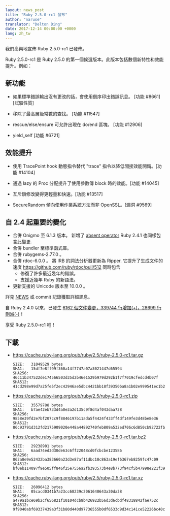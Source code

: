 ```yaml
---
layout: news_post
title: "Ruby 2.5.0-rc1 發布"
author: "naruse"
translator: "Delton Ding"
date: 2017-12-14 00:00:00 +0000
lang: zh_tw
---
```


我們高興地宣佈 Ruby 2.5.0-rc1 已發佈。

Ruby 2.5.0-rc1 是 Ruby 2.5.0 的第一個候選版本。此版本包括數個新特性和效能提升。例如：

## 新功能

* 如果標準錯誤輸出沒有更改的話，會使用倒序印出錯誤訊息。
  [功能 #8661] [試驗性質]

* 移除了最高層級常數的查找。  [功能 #11547]

* rescue/else/ensure 可允許出現在 do/end 區塊。  [功能 #12906]

* yield\_self [功能 #6721]

## 效能提升

* 使用 TracePoint hook 動態指令替代 "trace" 指令以降低間接效能開銷。[功能 #14104]

* 通過 lazy 的 Proc 分配提升了使用參數傳 block 時的效能。[功能 #14045]

* 互斥鎖修改變得更輕量和快速。[功能 #13517]

* SecureRandom 傾向使用作業系統方法而非 OpenSSL。[漏洞 #9569]

## 自 2.4 起重要的變化

* 合併 Onigmo 至 6.1.3 版本。
  新增了 [absent operator](https://github.com/k-takata/Onigmo/issues/87)
  Ruby 2.4.1 也同樣包含此變更.
* 合併 bundler 至標準函式庫。
* 合併 rubygems-2.77.0 。
* 合併 rdoc-6.0.0 。
  將 IRB 的詞法分析器更新為 Ripper.
  它提升了生成文件的速度
  https://github.com/ruby/rdoc/pull/512
  同時包含
  * 修復了許多最近幾年的錯誤。
  * 支援近幾年 Ruby 的新語法。
* 更新支援的 Unicode 版本至 10.0.0 。

詳見 [NEWS](https://github.com/ruby/ruby/blob/v2_5_0_rc1/NEWS) 或 commit 記錄獲取詳細訊息。

自 Ruby 2.4.0 以來，已發生 [6162 個文件變更，339744 行增加(+)，28699 行刪減(-)](https://github.com/ruby/ruby/compare/v2_4_0...v2_5_0_rc1)！

享受 Ruby 2.5.0-rc1 吧！

## 下載

* <https://cache.ruby-lang.org/pub/ruby/2.5/ruby-2.5.0-rc1.tar.gz>

      SIZE:   31049529 bytes
      SHA1:   15df7e8ff99f360a14f7747a07a3021447d65594
      SHA256: 46c11b347522de174566503d35d2b46e1529b979d292b1f7f7019cfedcd4b07f
      SHA512: 41cd298e99d7a25fe5f2ec42946ae5dbc4421bb18f39350ba8a1b02e999541ec1b21b5f6ce0489b3a159f47e37d409178ba7c21c00e177b0fdb410ca6e9d6142

* <https://cache.ruby-lang.org/pub/ruby/2.5/ruby-2.5.0-rc1.zip>

      SIZE:   35579788 bytes
      SHA1:   b7ae42eb733d4a0e3a2d135c9f8d4af043daa728
      SHA256: 9858e39fd2e7bf207cc9f8846197b11ada5f4424f433ff4df149fe3d48be8e36
      SHA512: 86c93791d312fd2175909020e448a44892740feb809a532ed706c6d850cb92722fb7ca02ecbdf7a1fbeb5b4f42f1338ce9a15b7c0a41055937bd1fdfb4be6f11

* <https://cache.ruby-lang.org/pub/ruby/2.5/ruby-2.5.0-rc1.tar.bz2>

      SIZE:   29238901 bytes
      SHA1:   6aad74ed3d30de63c6ff22048cd0fcbcbe123586
      SHA256: 862a8e9e52432ba383660a23d3e87af11dbc18c863a19ef6367eb8259fc47c09
      SHA512: bf0eb114097f9e505ff846f25e7556a2fb393573b4e8b773f94cf5b47998e221f3962a291db15a3cdbdf4ced5a523812937f80d95f4ee3f7b13c4e37f178d7a7

* <https://cache.ruby-lang.org/pub/ruby/2.5/ruby-2.5.0-rc1.tar.xz>

      SIZE:   26096412 bytes
      SHA1:   05cacd0341b7a23cc68239c2061640643a30da38
      SHA256: a479a1bce69b2cf656821f10104dcb8b426922b56d3d6cbdf48318842fae752c
      SHA512: 9f9040abf69337439a3f31b80d440d97736555b0df6533d9d34c141ce52226bc40c3f4f7e596e74b080c879e933649c17a073c893be1a304d9a883bab02e9494
